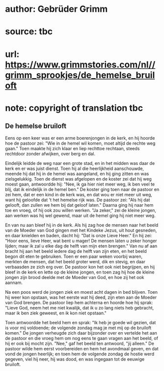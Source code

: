 # author: Gebrüder Grimm
# source: tbc
# url: https://www.grimmstories.com/nl//grimm_sprookjes/de_hemelse_bruiloft
# note: copyright of translation tbc

## De hemelse bruiloft 

Eens op een keer was er een arme boerenjongen in de kerk, en hij hoorde
hoe de pastoor zei: "Wie in de hemel wil komen, moet altijd de rechte
weg gaan." Toen maakte hij zich klaar en liep rechttoe rechtaan, steeds
rechtdoor zonder afwijken, over berg en dal.

Eindelijk leidde de weg naar een grote stad, en in het midden was daar
de kerk en er was juist dienst. Toen hij al die heerlijkheid
aanschouwde, meende hij dat hij in de hemel was aangeland, en hij ging
zitten en was zielsgelukkig. Toen de dienst was afgelopen en de koster
zei dat hij weg moest gaan, antwoordde hij: "Nee, ik ga hier niet meer
weg, ik ben veel te blij, dat ik eindelijk in de hemel ben." De koster
ging toen naar de pastoor en zei hem, dat er een kind in de kerk was, en
dat wou er niet meer uit weg, want hij geloofde dat 't het hemelse rijk
was. De pastoor zei: "Als hij dat gelooft, dan zullen we hem bij dat
geloof laten." Daarna ging hij naar hem toe en vroeg, of hij ook zou
willen werken. "Ja zeker," zei de kleine jongen, aan werken was hij
wel gewend, maar uit de hemel ging hij niet meer weg.

En van nu aan bleef hij in de kerk. Als hij zag hoe de mensen naar het
beeld van de Moeder van God gingen met het Kindeke Jezus, uit hout
gesneden, en daar knielden en baden, dacht hij: "Dat is onze Lieve
Heer." En hij zei: "Hoor eens, lieve Heer, wat bent u mager! De mensen
laten u zeker honger lijden; maar ik zal u elke dag de helft van mijn
eten brengen." Van nu af aan bracht hij aan het beeld iedere dag de
helft van zijn eten, en het beeld begon dit eten te gebruiken. Toen er
een paar weken voorbij waren, merkten de mensen, dat het beeld groter
werd, dik en stevig, en daar verbaasden ze zich erg over. De pastoor kon
het ook niet begrijpen, en hij bleef in de kerk en lette op de kleine
jongen, en toen zag hij hoe de kleine jongen zijn brood deelde met de
Moeder van God, en hoe zij het ook aannam.

Na een poos werd de jongen ziek en moest acht dagen in bed blijven. Toen
hij weer kon opstaan, was het eerste wat hij deed, zijn eten aan de
Moeder van God brengen. De pastoor liep hem achterna en hoorde hoe hij
sprak: "Lieve God, neem het me niet kwalijk, dat ik u zo lang niets heb
gebracht, maar ik ben ziek geweest, en ik kon niet opstaan."

Toen antwoordde het beeld hem en sprak: "Ik heb je goede wil gezien,
dat is voor mij voldoende; de volgende zondag mag je met mij op de
bruiloft komen." De jongen verheugde zich daar bijzonder over en
vertelde het aan de pastoor en die vroeg hem om nog eens te gaan vragen
aan het beeld, of hij er ook bij mocht zijn. "Nee," gaf het beeld ten
antwoord, "jij alleen." De pastoor wilde hem eerst voorbereiden en hem
het avondmaal geven, en dat vond de jongen heerlijk; en toen hem de
volgende zondag de hostie werd gegeven, viel hij neer, hij was dood, en
was ingegaan tot de eeuwige bruiloft.
